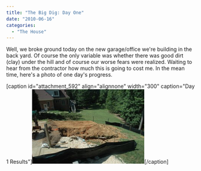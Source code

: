 ```yaml
---
title: "The Big Dig: Day One"
date: "2010-06-16"
categories: 
  - "The House"
---
```


Well, we broke ground today on the new garage/office we're building in the back yard. Of course the only variable was whether there was good dirt (clay) under the hill and of course our worse fears were realized. Waiting to hear from the contractor how much this is going to cost me. In the mean time, here's a photo of one day's progress.

\[caption id="attachment\_592" align="alignnone" width="300" caption="Day 1 Results"\][![Day 1 Results](images/DSC_1908-300x199.jpg "Day 1 Results")](http://www.thewargos.com/wp-content/uploads/2010/06/DSC_1908.jpg)\[/caption\]
